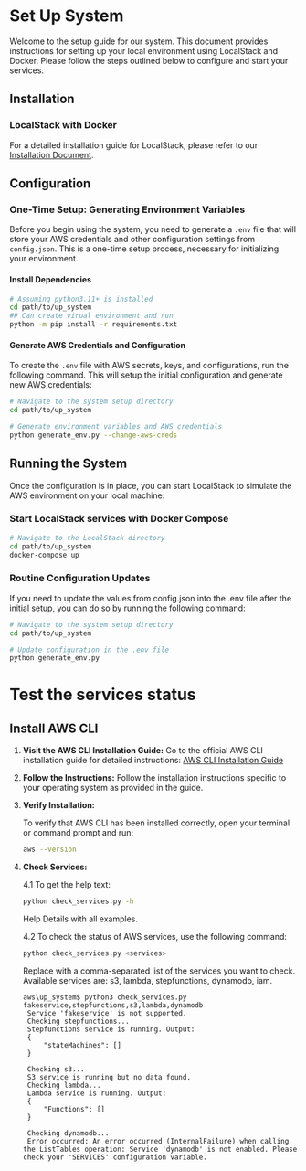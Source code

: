 # Set Up System

Welcome to the setup guide for our system. This document provides instructions for setting up your local environment using LocalStack and Docker. Please follow the steps outlined below to configure and start your services.

## Installation

### LocalStack with Docker

For a detailed installation guide for LocalStack, please refer to our [Installation Document](https://docs.google.com/document/d/1o_DJDGDltexrNTf4f1FwmJNnVJGHw6XuyiyKcsxeGN4/edit?usp=sharing).

## Configuration

### One-Time Setup: Generating Environment Variables

Before you begin using the system, you need to generate a `.env` file that will store your AWS credentials and other configuration settings from `config.json`. This is a one-time setup process, necessary for initializing your environment.

#### Install Dependencies 
```bash
# Assuming python3.11+ is installed 
cd path/to/up_system
## Can create virual environment and run 
python -m pip install -r requirements.txt
```
#### Generate AWS Credentials and Configuration

To create the `.env` file with AWS secrets, keys, and configurations, run the following command. This will setup the initial configuration and generate new AWS credentials:

```bash
# Navigate to the system setup directory
cd path/to/up_system

# Generate environment variables and AWS credentials
python generate_env.py --change-aws-creds
```

## Running the System
Once the configuration is in place, you can start LocalStack to simulate the AWS environment on your local machine:

### Start LocalStack services with Docker Compose 
```bash
# Navigate to the LocalStack directory
cd path/to/up_system
docker-compose up
```

### Routine Configuration Updates
If you need to update the values from config.json into the .env file after the initial setup, you can do so by running the following command:

```bash
# Navigate to the system setup directory
cd path/to/up_system

# Update configuration in the .env file
python generate_env.py
```

# Test the services status

## Install AWS CLI

1. **Visit the AWS CLI Installation Guide:**
   Go to the official AWS CLI installation guide for detailed instructions:
   [AWS CLI Installation Guide](https://docs.aws.amazon.com/cli/latest/userguide/getting-started-install.html)

2. **Follow the Instructions:**
   Follow the installation instructions specific to your operating system as provided in the guide.
3. **Verify Installation:**

   To verify that AWS CLI has been installed correctly, open your terminal or command prompt and run:

   ```bash
   aws --version
   ```
4. **Check Services:**

   4.1 To get the help text:

   ```bash
   python check_services.py -h 
   ```
   
   Help Details with all examples.

   4.2 To check the status of AWS services, use the following command:

   ```bash
   python check_services.py <services>
   ```
   Replace <services> with a comma-separated list of the services you want to check. Available services are: s3, lambda, stepfunctions, dynamodb, iam.
   ```
   aws\up_system$ python3 check_services.py fakeservice,stepfunctions,s3,lambda,dynamodb
    Service 'fakeservice' is not supported.
    Checking stepfunctions...
    Stepfunctions service is running. Output:
    {
        "stateMachines": []
    }

    Checking s3...
    S3 service is running but no data found.
    Checking lambda...
    Lambda service is running. Output:
    {
        "Functions": []
    }

    Checking dynamodb...
    Error occurred: An error occurred (InternalFailure) when calling the ListTables operation: Service 'dynamodb' is not enabled. Please check your 'SERVICES' configuration variable.

   ```
